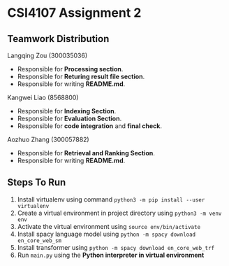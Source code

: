 # CSI4107 Assignment 2
## Teamwork Distribution
Langqing Zou (300035036)
- Responsible for **Processing section**.
- Responsible for **Returing result file section**.
- Responsible for writing **README.md**.

Kangwei Liao (8568800)
- Responsible for **Indexing Section**.
- Responsible for **Evaluation Section**.
- Responsible for **code integration** and **final check**.

Aozhuo Zhang (300057882)
- Responsible for **Retrieval and Ranking Section**.
- Responsible for writing **README.md**.

## Steps To Run
1. Install virtualenv using command ```python3 -m pip install --user virtualenv```
2. Create a virtual environment in project directory using ```python3 -m venv env```
3. Activate the virtual environment using ```source env/bin/activate```
4. Install spacy language model using ```python -m spacy download en_core_web_sm ```
5. Install transformer using ```python -m spacy download en_core_web_trf ```
6. Run ```main.py``` using the **Python interpreter in virtual environment**